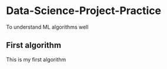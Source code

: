 # Data-Science-Project-Practice

To understand ML algorithms well

## First algorithm

This is my first algorithm

